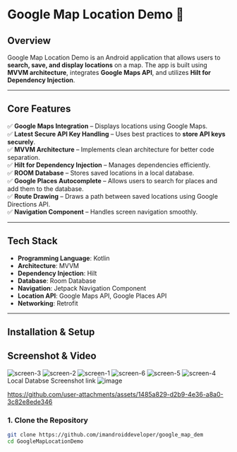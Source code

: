 # Google Map Location Demo 🚀  

## **Overview**  
Google Map Location Demo is an Android application that allows users to **search, save, and display locations** on a map. The app is built using **MVVM architecture**, integrates **Google Maps API**, and utilizes **Hilt for Dependency Injection**.  

---

## **Core Features**  
✅ **Google Maps Integration** – Displays locations using Google Maps.  
✅ **Latest Secure API Key Handling** – Uses best practices to **store API keys securely**.  
✅ **MVVM Architecture** – Implements clean architecture for better code separation.  
✅ **Hilt for Dependency Injection** – Manages dependencies efficiently.  
✅ **ROOM Database** – Stores saved locations in a local database.  
✅ **Google Places Autocomplete** – Allows users to search for places and add them to the database.  
✅ **Route Drawing** – Draws a path between saved locations using Google Directions API.  
✅ **Navigation Component** – Handles screen navigation smoothly.  

---

## **Tech Stack**  
- **Programming Language**: Kotlin  
- **Architecture**: MVVM  
- **Dependency Injection**: Hilt  
- **Database**: Room Database  
- **Navigation**: Jetpack Navigation Component  
- **Location API**: Google Maps API, Google Places API  
- **Networking**: Retrofit  

---

## **Installation & Setup**  

## Screenshot & Video
![screen-3](https://github.com/user-attachments/assets/6d036419-7a7c-4e4f-b05c-cecf0ad8ad23)
![screen-2](https://github.com/user-attachments/assets/55a31531-4a67-447f-a4e7-b421cf2c62ed)
![screen-1](https://github.com/user-attachments/assets/14a749c5-9a8b-42aa-929d-3d72aeaae837)
![screen-6](https://github.com/user-attachments/assets/6318c20b-8940-45d0-9d0a-1b86eb1abdc6)
![screen-5](https://github.com/user-attachments/assets/5035693e-0940-4bc7-8f1a-0b3db82c9021)
![screen-4](https://github.com/user-attachments/assets/39070709-12c2-49c9-b8bf-3fed54d85ddf)
Local Databse Screenshot link
![image](https://github.com/user-attachments/assets/2a726ed9-707b-4f0e-b3ef-18da9adfd304)

https://github.com/user-attachments/assets/1485a829-d2b9-4e36-a8a0-3c82e8ede346



### **1. Clone the Repository**  
```sh
git clone https://github.com/imandroiddeveloper/google_map_dem
cd GoogleMapLocationDemo
